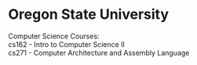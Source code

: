 # Oregon State University
Computer Science Courses:  
cs162 - Intro to Computer Science II   
cs271 - Computer Architecture and Assembly Language   
